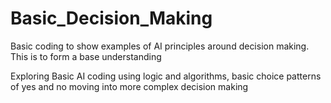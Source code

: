 # Basic_Decision_Making
Basic coding to show examples of AI principles around decision making. This is to form a base understanding

Exploring Basic AI coding using logic and algorithms, basic choice patterns of yes and no moving into more complex decision making
